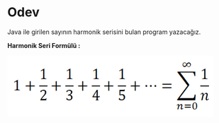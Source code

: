 # Odev 
Java ile girilen sayının harmonik serisini bulan program yazacağız.


**Harmonik Seri Formülü :**

![harmonic](../../../figure/harmonic_series.gif)